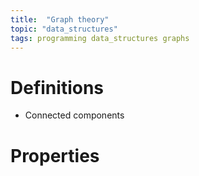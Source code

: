 ```yaml
---
title:  "Graph theory"
topic: "data_structures"
tags: programming data_structures graphs
---
```


# Definitions
* Connected components

# Properties

